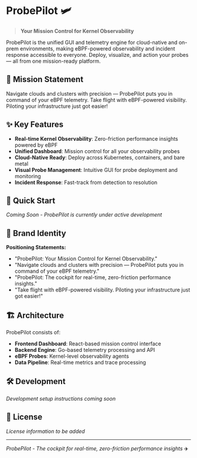 # ProbePilot 🛩️

> **Your Mission Control for Kernel Observability**

ProbePilot is the unified GUI and telemetry engine for cloud-native and on-prem environments, making eBPF-powered observability and incident response accessible to everyone. Deploy, visualize, and action your probes — all from one mission-ready platform.

## 🎯 Mission Statement

Navigate clouds and clusters with precision — ProbePilot puts you in command of your eBPF telemetry. Take flight with eBPF-powered visibility. Piloting your infrastructure just got easier!

## ✨ Key Features

- **Real-time Kernel Observability**: Zero-friction performance insights powered by eBPF
- **Unified Dashboard**: Mission control for all your observability probes
- **Cloud-Native Ready**: Deploy across Kubernetes, containers, and bare metal
- **Visual Probe Management**: Intuitive GUI for probe deployment and monitoring
- **Incident Response**: Fast-track from detection to resolution

## 🚀 Quick Start

*Coming Soon - ProbePilot is currently under active development*

## 🎨 Brand Identity

**Positioning Statements:**
- "ProbePilot: Your Mission Control for Kernel Observability."
- "Navigate clouds and clusters with precision — ProbePilot puts you in command of your eBPF telemetry."
- "ProbePilot: The cockpit for real-time, zero-friction performance insights."
- "Take flight with eBPF-powered visibility. Piloting your infrastructure just got easier!"

## 🏗️ Architecture

ProbePilot consists of:
- **Frontend Dashboard**: React-based mission control interface
- **Backend Engine**: Go-based telemetry processing and API
- **eBPF Probes**: Kernel-level observability agents
- **Data Pipeline**: Real-time metrics and trace processing

## 🛠️ Development

*Development setup instructions coming soon*

## 📝 License

*License information to be added*

---

*ProbePilot - The cockpit for real-time, zero-friction performance insights* ✈️
